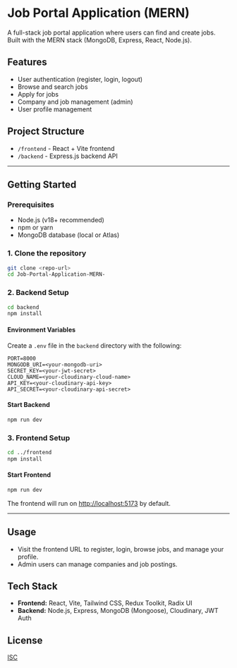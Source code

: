 # Job Portal Application (MERN)

A full-stack job portal application where users can find and create jobs. Built with the MERN stack (MongoDB, Express, React, Node.js).

## Features
- User authentication (register, login, logout)
- Browse and search jobs
- Apply for jobs
- Company and job management (admin)
- User profile management

## Project Structure
- `/frontend` - React + Vite frontend
- `/backend` - Express.js backend API

---

## Getting Started

### Prerequisites
- Node.js (v18+ recommended)
- npm or yarn
- MongoDB database (local or Atlas)

### 1. Clone the repository
```bash
git clone <repo-url>
cd Job-Portal-Application-MERN-
```

### 2. Backend Setup
```bash
cd backend
npm install
```

#### Environment Variables
Create a `.env` file in the `backend` directory with the following:
```
PORT=8000
MONGODB_URI=<your-mongodb-uri>
SECRET_KEY=<your-jwt-secret>
CLOUD_NAME=<your-cloudinary-cloud-name>
API_KEY=<your-cloudinary-api-key>
API_SECRET=<your-cloudinary-api-secret>
```

#### Start Backend
```bash
npm run dev
```

### 3. Frontend Setup
```bash
cd ../frontend
npm install
```

#### Start Frontend
```bash
npm run dev
```
The frontend will run on [http://localhost:5173](http://localhost:5173) by default.

---

## Usage
- Visit the frontend URL to register, login, browse jobs, and manage your profile.
- Admin users can manage companies and job postings.

## Tech Stack
- **Frontend:** React, Vite, Tailwind CSS, Redux Toolkit, Radix UI
- **Backend:** Node.js, Express, MongoDB (Mongoose), Cloudinary, JWT Auth

## License
[ISC](LICENSE)
